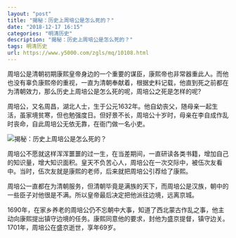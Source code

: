```yaml
---
layout: "post"
title: "揭秘：历史上周培公是怎么死的？"
date: "2018-12-17 16:15"
categories: "明清历史"
description: "揭秘：历史上周培公是怎么死的？"
tags: 明清历史
url: https://www.y5000.com/zgls/mq/10108.html
---
```






周培公是清朝初期康熙皇帝身边的一个重要的谋臣，康熙帝也非常器重此人。而他也没有辜负康熙帝的重视，一直为清朝奉献着，根据史料记载，他直到死之前都在为清朝效力，那么历史上周培公是怎么死的呢，周培公之死是怎样的呢?

周培公，又名周昌，湖北人士，生于公元1632年。他自幼丧父，随母亲一起生活，虽家境贫寒，但也勉强度日。但好景不长，周培公十岁时，母亲在李自成作乱时丧命，自此周培公无依无靠，在衙门做一名小吏。

![揭秘：历史上周培公是怎么死的？](/uploads/allimg/170111/6-1F111105303V8.JPG)

周培公不愿就这样浑浑噩噩的过一生，在当差期间，一直研读各类书籍，增加自己的知识量，增大知识面积。皇天不负苦心人，周培公在一次交际中，被伍次友看中。当时，伍次友就是康熙的老师，后来就把周培公引荐给了康熙。

周培公一直都在为清朝服务，但清朝毕竟是满族的天下，而周培公是汉族，朝中的一些臣子对他很是不满。所以皇帝最后决定把他派往边境，远离京城。

1690年，在家乡养老的周培公仍不忘朝中大事，知道了西北蒙古作乱之事，他主动向康熙提出镇守边境的任务。康熙同意他的要求，封他为盛京提督，镇守边关。1701年，周培公在盛京逝世，享年69岁。
